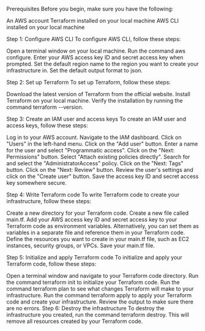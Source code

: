 Prerequisites Before you begin, make sure you have the following:

An AWS account Terraform installed on your local machine AWS CLI installed on your local machine

Step 1: Configure AWS CLI To configure AWS CLI, follow these steps:

Open a terminal window on your local machine. Run the command aws configure. Enter your AWS access key ID and secret access key when prompted. Set the default region name to the region you want to create your infrastructure in. Set the default output format to json.

Step 2: Set up Terraform To set up Terraform, follow these steps:

Download the latest version of Terraform from the official website. Install Terraform on your local machine. Verify the installation by running the command terraform --version.

Step 3: Create an IAM user and access keys To create an IAM user and access keys, follow these steps:

Log in to your AWS account. Navigate to the IAM dashboard. Click on "Users" in the left-hand menu. Click on the "Add user" button. Enter a name for the user and select "Programmatic access". Click on the "Next: Permissions" button. Select "Attach existing policies directly". Search for and select the "AdministratorAccess" policy. Click on the "Next: Tags" button. Click on the "Next: Review" button. Review the user's settings and click on the "Create user" button. Save the access key ID and secret access key somewhere secure.

Step 4: Write Terraform code To write Terraform code to create your infrastructure, follow these steps:

Create a new directory for your Terraform code. Create a new file called main.tf. Add your AWS access key ID and secret access key to your Terraform code as environment variables. Alternatively, you can set them as variables in a separate file and reference them in your Terraform code. Define the resources you want to create in your main.tf file, such as EC2 instances, security groups, or VPCs. Save your main.tf file.

Step 5: Initialize and apply Terraform code To initialize and apply your Terraform code, follow these steps:

Open a terminal window and navigate to your Terraform code directory. Run the command terraform init to initialize your Terraform code. Run the command terraform plan to see what changes Terraform will make to your infrastructure. Run the command terraform apply to apply your Terraform code and create your infrastructure. Review the output to make sure there are no errors. Step 6: Destroy the infrastructure To destroy the infrastructure you created, run the command terraform destroy. This will remove all resources created by your Terraform code.
